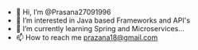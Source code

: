 - 👋 Hi, I’m @Prasana27091996
- 👀 I’m interested in Java based Frameworks and API's
- 🌱 I’m currently learning Spring and Microservices...
- 📫 How to reach me prazana18@gmail.com

<!---
Prasana27091996/Prasana27091996 is a ✨ special ✨ repository because its `README.md` (this file) appears on your GitHub profile.
You can click the Preview link to take a look at your changes.
--->
